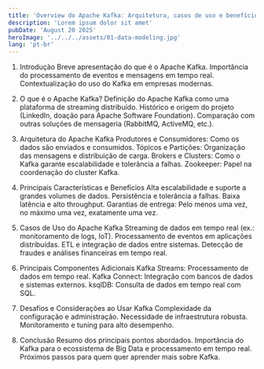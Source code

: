```yaml
---
title: 'Overview do Apache Kafka: Arquitetura, casos de uso e benefícios'
description: 'Lorem ipsum dolor sit amet'
pubDate: 'August 20 2025'
heroImage: '../../../assets/01-data-modeling.jpg'
lang: 'pt-br'
---
```


1. Introdução
Breve apresentação do que é o Apache Kafka.
Importância do processamento de eventos e mensagens em tempo real.
Contextualização do uso do Kafka em empresas modernas.

2. O que é o Apache Kafka?
Definição do Apache Kafka como uma plataforma de streaming distribuído.
Histórico e origem do projeto (LinkedIn, doação para Apache Software Foundation).
Comparação com outras soluções de mensageria (RabbitMQ, ActiveMQ, etc.).

3. Arquitetura do Apache Kafka
Produtores e Consumidores: Como os dados são enviados e consumidos.
Tópicos e Partições: Organização das mensagens e distribuição de carga.
Brokers e Clusters: Como o Kafka garante escalabilidade e tolerância a falhas.
Zookeeper: Papel na coordenação do cluster Kafka.

4. Principais Características e Benefícios
Alta escalabilidade e suporte a grandes volumes de dados.
Persistência e tolerância a falhas.
Baixa latência e alto throughput.
Garantias de entrega: Pelo menos uma vez, no máximo uma vez, exatamente uma vez.

5. Casos de Uso do Apache Kafka
Streaming de dados em tempo real (ex.: monitoramento de logs, IoT).
Processamento de eventos em aplicações distribuídas.
ETL e integração de dados entre sistemas.
Detecção de fraudes e análises financeiras em tempo real.

6. Principais Componentes Adicionais
Kafka Streams: Processamento de dados em tempo real.
Kafka Connect: Integração com bancos de dados e sistemas externos.
ksqlDB: Consulta de dados em tempo real com SQL.

7. Desafios e Considerações ao Usar Kafka
Complexidade da configuração e administração.
Necessidade de infraestrutura robusta.
Monitoramento e tuning para alto desempenho.

8. Conclusão
Resumo dos principais pontos abordados.
Importância do Kafka para o ecossistema de Big Data e processamento em tempo real.
Próximos passos para quem quer aprender mais sobre Kafka.